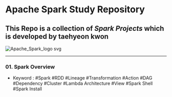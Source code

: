 # Apache Spark Study Repository
## This Repo is a collection of *Spark Projects* which is developed by taehyeon kwon
![Apache_Spark_logo svg](https://user-images.githubusercontent.com/61690289/150496137-7857f572-3b37-4128-a53a-3d7b840227bf.png)

---

### 01. Spark Overview
- Keyword : #Spark #RDD #Lineage #Transformation #Action #DAG #Dependency #Cluster #Lambda Architecture #View #Spark Shell #Spark Install
